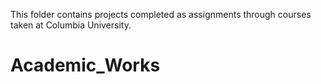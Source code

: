 This folder contains projects completed as assignments through courses taken at Columbia University. 
# Academic_Works
